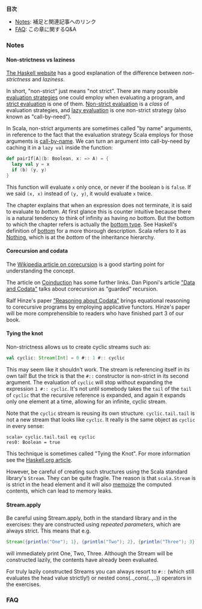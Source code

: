 __目次__
* [Notes](#notes): 補足と関連記事へのリンク 
* [FAQ](#faq): この章に関するQ&A

### Notes

#### Non-strictness vs laziness

[The Haskell website](http://www.haskell.org/haskellwiki/Lazy_vs._non-strict) has a good explanation of the difference between _non-strictness_ and _laziness_.

In short, "non-strict" just means "not strict". There are many possible [evaluation strategies](http://en.wikipedia.org/wiki/Evaluation_strategy) one could employ when evaluating a program, and [strict evaluation](http://en.wikipedia.org/wiki/Strict_evaluation) is one of them. [Non-strict evaluation](http://en.wikipedia.org/wiki/Non-strict_evaluation#Non-strict_evaluation) is a _class_ of evaluation strategies, and [lazy evaluation](http://en.wikipedia.org/wiki/Lazy_evaluation) is one non-strict strategy (also known as "call-by-need").

In Scala, non-strict arguments are sometimes called "by name" arguments, in reference to the fact that the evaluation strategy Scala employs for those arguments is [call-by-name](http://en.wikipedia.org/wiki/Call_by_name#Call_by_name). We can turn an argument into call-by-need by caching it in a `lazy val` inside the function:

``` scala
def pairIf[A](b: Boolean, x: => A) = {
  lazy val y = x
  if (b) (y, y)
}
```

This function will evaluate `x` only once, or never if the boolean `b` is `false`. If we said `(x, x)` instead of `(y, y)`, it would evaluate `x` twice.

The chapter explains that when an expression does not terminate, it is said to evaluate to _bottom_.  At first glance this is counter intuitive because there is a natural tendency to think of infinity as having _no_ bottom.  But the bottom to which the chapter refers is actually the [bottom type](http://en.wikipedia.org/wiki/Bottom_type). See Haskell's definition of [bottom](http://www.haskell.org/haskellwiki/Bottom) for a more thorough description. Scala refers to it as [Nothing](http://www.scala-lang.org/api/current/#scala.runtime.Nothing$), which is at the _bottom_ of the inheritance hierarchy.

#### Corecursion and codata

The [Wikipedia article on corecursion](http://en.wikipedia.org/wiki/Corecursion) is a good starting point for understanding the concept.

The article on [Coinduction](http://en.wikipedia.org/wiki/Coinduction) has some further links. Dan Piponi's article ["Data and Codata"](http://blog.sigfpe.com/2007/07/data-and-codata.html) talks about corecursion as "guarded" recursion.

Ralf Hinze's paper ["Reasoning about Codata"](http://www.cs.ox.ac.uk/ralf.hinze/publications/CEFP09.pdf) brings equational reasoning to corecursive programs by employing applicative functors. Hinze's paper will be more comprehensible to readers who have finished part 3 of our book.

#### Tying the knot

Non-strictness allows us to create cyclic streams such as:

``` scala
val cyclic: Stream[Int] = 0 #:: 1 #:: cyclic
```

This may seem like it shouldn't work. The stream is referencing itself in its own tail! But the trick is that the `#::` constructor is non-strict in its second argument. The evaluation of `cyclic` will stop without expanding the expression `1 #:: cyclic`. It's not until somebody takes the `tail` of the `tail` of `cyclic` that the recursive reference is expanded, and again it expands only one element at a time, allowing for an infinite, cyclic stream.

Note that the `cyclic` stream is reusing its own structure. `cyclic.tail.tail` is not a new stream that looks like `cyclic`. It really is the same object as `cyclic` in every sense:

```
scala> cyclic.tail.tail eq cyclic
res0: Boolean = true
```

This technique is sometimes called "Tying the Knot". For more information see the [Haskell.org article](http://www.haskell.org/haskellwiki/Tying_the_Knot).

However, be careful of creating such structures using the Scala standard library's `Stream`. They can be quite fragile. The reason is that `scala.Stream` is is strict in the head element and it will also [memoize](http://en.wikipedia.org/wiki/Memoization) the computed contents, which can lead to memory leaks.

#### Stream.apply

Be careful using Stream.apply, both in the standard library and in the exercises: they are constructed using _repeated parameters_, which are always strict. This means that e.g.
```scala
Stream({println("One"); 1}, {println("Two"); 2}, {println("Three"); 3})
``` 
will immediately print One, Two, Three. Although the Stream will be constructed lazily, the contents have already been evaluated. 

For truly lazily constructed Streams you can always resort to `#::` (which still evaluates the head value strictly!) or nested cons(..,cons(..,..)) operators in the exercises. 

### FAQ
